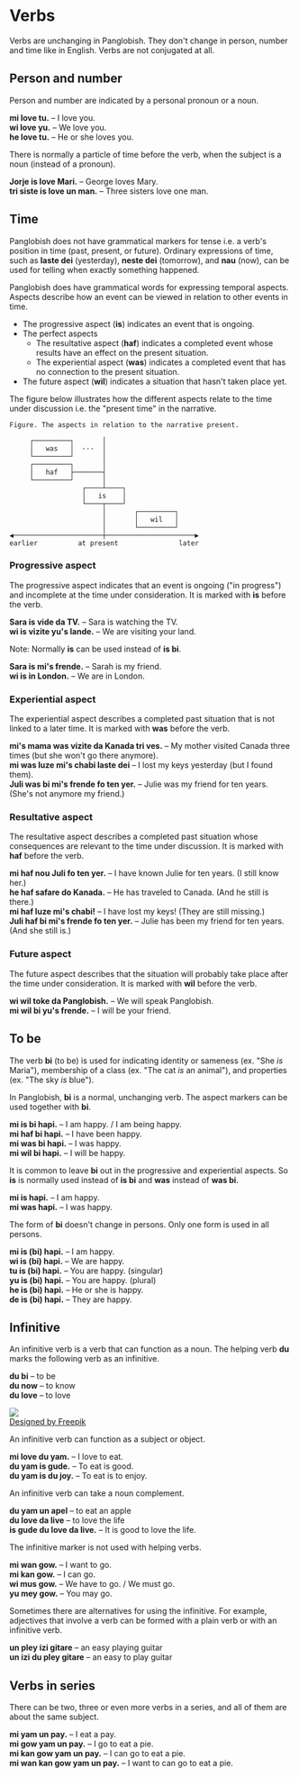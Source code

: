# Verbs

Verbs are unchanging in Panglobish.
They don't change in person, number and time like in English.
Verbs are not conjugated at all.

## Person and number

Person and number are indicated by a personal pronoun or a noun.

**mi love tu.**
– I love you.  
**wi love yu.**
– We love you.  
**he love tu.**
– He or she loves you.

There is normally a particle of time before the verb, when the subject is a noun (instead of a pronoun).

**Jorje is love Mari.**
– George loves Mary.  
**tri siste is love un man.**
– Three sisters love one man.

## Time

Panglobish does not have grammatical markers for tense i.e. a verb's position in time (past, present, or future).
Ordinary expressions of time,
such as **laste dei** (yesterday), **neste dei** (tomorrow), and **nau** (now),
can be used for telling when exactly something happened.

Panglobish does have grammatical words for expressing temporal aspects.
Aspects describe how an event can be viewed in relation to other events in time.

- The progressive aspect (**is**) indicates an event that is ongoing.
- The perfect aspects
    - The resultative aspect (**haf**) indicates a completed event whose results have an effect on the present situation.
    - The experiential aspect (**was**) indicates a completed event that has no connection to the present situation.
- The future aspect (**wil**) indicates a situation that hasn't taken place yet.

The figure below illustrates how the different aspects relate to the time under discussion i.e. the "present time" in the narrative.

    Figure. The aspects in relation to the narrative present.
    
         ┌─────────┐       │
         │   was   │  ···  │
         └─────────┘       │
         ┌─────────┐       │
         │   haf   ├───────┤
         └─────────┘       │
                      ┌────┴────┐
                      │   is    │
                      └────┬────┘
                           │       ┌─────────┐   
                           │       │   wil   │
                           │       └─────────┘
    ◀──────────────────────┼──────────────────────▶
    earlier          at present               later


### Progressive aspect

The progressive aspect indicates that an event is ongoing ("in progress") and incomplete at the time under consideration.
It is marked with **is** before the verb.

**Sara is vide da TV.**
– Sara is watching the TV.  
**wi is vizite yu's lande.**
– We are visiting your land.

Note: Normally **is** can be used instead of **is bi**.

**Sara is mi's frende.**
– Sarah is my friend.  
**wi is in London.**
– We are in London.


### Experiential aspect

The experiential aspect describes a completed past situation that is not linked to a later time.
It is marked with **was** before the verb.

**mi's mama was vizite da Kanada tri ves.**
– My mother visited Canada three times (but she won't go there anymore).  
**mi was luze mi's chabi laste dei**
– I lost my keys yesterday (but I found them).  
**Juli was bi mi's frende fo ten yer.**
– Julie was my friend for ten years. (She's not anymore my friend.)


### Resultative aspect

The resultative aspect describes a completed past situation whose consequences are relevant to the time under discussion.
It is marked with **haf** before the verb.

**mi haf nou Juli fo ten yer.**
– I have known Julie for ten years. (I still know her.)  
**he haf safare do Kanada.**
– He has traveled to Canada. (And he still is there.)  
**mi haf luze mi's chabi!**
– I have lost my keys! (They are still missing.)  
**Juli haf bi mi's frende fo ten yer.**
– Julie has been my friend for ten years. (And she still is.)


### Future aspect

The future aspect describes that the situation will probably take place after the time under consideration.
It is marked with **wil** before the verb.

**wi wil toke da Panglobish.**
– We will speak Panglobish.  
**mi wil bi yu's frende.**
– I will be your friend.

## To be

The verb **bi** (to be) is used for indicating
identity or sameness (ex. "She _is_ Maria"),
membership of a class (ex. "The cat _is_ an animal"),
and properties (ex. "The sky _is_ blue").

In Panglobish, **bi** is a normal, unchanging verb.
The aspect markers can be used together with **bi**.

**mi is bi hapi.**
– I am happy. / I am being happy.  
**mi haf bi hapi.**
– I have been happy.  
**mi was bi hapi.**
– I was happy.  
**mi wil bi hapi.**
– I will be happy.

It is common to leave **bi** out in the progressive and experiential aspects.
So **is** is normally used instead of **is bi**
and **was** instead of **was bi**.

**mi is hapi.**
– I am happy.  
**mi was hapi.**
– I was happy.  

The form of **bi** doesn't change in persons.
Only one form is used in all persons.

**mi is (bi) hapi.**
– I am happy.  
**wi is (bi) hapi.**
– We are happy.  
**tu is (bi) hapi.**
– You are happy. (singular)  
**yu is (bi) hapi.**
– You are happy. (plural)  
**he is (bi) hapi.**
– He or she is happy.  
**de is (bi) hapi.**
– They are happy.


## Infinitive

An infinitive verb is a verb that can function as a noun.
The helping verb **du** marks the following verb as an infinitive.

**du bi**
– to be  
**du now**
– to know  
**du love**
– to love

![](http://www.kupsala.net/PanGlobish/grafe/du_bi_or_no_du_bi.png)  
[Designed by Freepik](http://www.freepik.com)

An infinitive verb can function as a subject or object.

**mi love du yam.**
– I love to eat.  
**du yam is gude.**
– To eat is good.  
**du yam is du joy.**
– To eat is to enjoy.

An infinitive verb can take a noun complement.

**du yam un apel**
– to eat an apple  
**du love da live**
– to love the life  
**is gude du love da live.**
– It is good to love the life.

The infinitive marker is not used with helping verbs.

**mi wan gow.**
– I want to go.  
**mi kan gow.**
– I can go.  
**wi mus gow.**
– We have to go. / We must go.  
**yu mey gow.**
– You may go.

Sometimes there are alternatives for using the infinitive.
For example, adjectives that involve a verb can be formed with a plain verb or with an infinitive verb.

**un pley izi gitare**
– an easy playing guitar  
**un izi du pley gitare**
– an easy to play guitar


## Verbs in series

There can be two, three or even more verbs in a series,
and all of them are about the same subject.

**mi yam un pay.**
– I eat a pay.  
**mi gow yam un pay.**
– I go to eat a pie.  
**mi kan gow yam un pay.**
– I can go to eat a pie.  
**mi wan kan gow yam un pay.**
– I want to can go to eat a pie.

